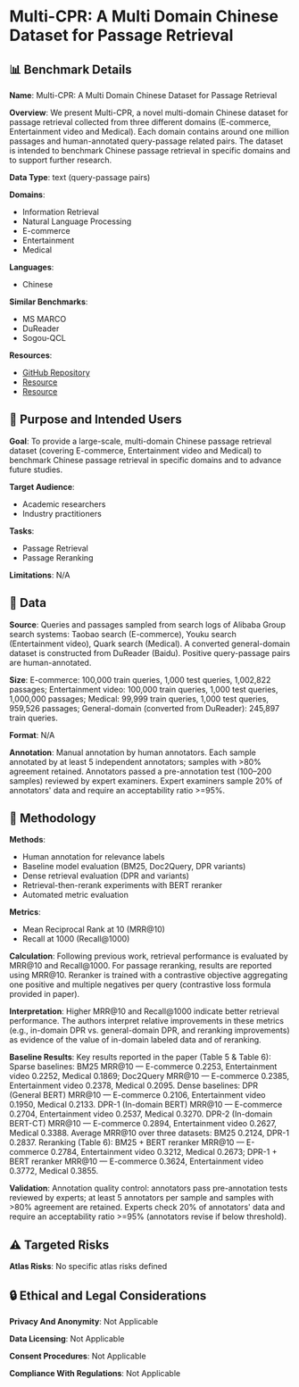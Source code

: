 # Multi-CPR: A Multi Domain Chinese Dataset for Passage Retrieval

## 📊 Benchmark Details

**Name**: Multi-CPR: A Multi Domain Chinese Dataset for Passage Retrieval

**Overview**: We present Multi-CPR, a novel multi-domain Chinese dataset for passage retrieval collected from three different domains (E-commerce, Entertainment video and Medical). Each domain contains around one million passages and human-annotated query-passage related pairs. The dataset is intended to benchmark Chinese passage retrieval in specific domains and to support further research.

**Data Type**: text (query-passage pairs)

**Domains**:
- Information Retrieval
- Natural Language Processing
- E-commerce
- Entertainment
- Medical

**Languages**:
- Chinese

**Similar Benchmarks**:
- MS MARCO
- DuReader
- Sogou-QCL

**Resources**:
- [GitHub Repository](https://github.com/Alibaba-NLP/Multi-CPR)
- [Resource](https://doi.org/10.1145/3477495.3531736)
- [Resource](https://arxiv.org/abs/2203.03367)

## 🎯 Purpose and Intended Users

**Goal**: To provide a large-scale, multi-domain Chinese passage retrieval dataset (covering E-commerce, Entertainment video and Medical) to benchmark Chinese passage retrieval in specific domains and to advance future studies.

**Target Audience**:
- Academic researchers
- Industry practitioners

**Tasks**:
- Passage Retrieval
- Passage Reranking

**Limitations**: N/A

## 💾 Data

**Source**: Queries and passages sampled from search logs of Alibaba Group search systems: Taobao search (E-commerce), Youku search (Entertainment video), Quark search (Medical). A converted general-domain dataset is constructed from DuReader (Baidu). Positive query-passage pairs are human-annotated.

**Size**: E-commerce: 100,000 train queries, 1,000 test queries, 1,002,822 passages; Entertainment video: 100,000 train queries, 1,000 test queries, 1,000,000 passages; Medical: 99,999 train queries, 1,000 test queries, 959,526 passages; General-domain (converted from DuReader): 245,897 train queries.

**Format**: N/A

**Annotation**: Manual annotation by human annotators. Each sample annotated by at least 5 independent annotators; samples with >80% agreement retained. Annotators passed a pre-annotation test (100–200 samples) reviewed by expert examiners. Expert examiners sample 20% of annotators' data and require an acceptability ratio >=95%.

## 🔬 Methodology

**Methods**:
- Human annotation for relevance labels
- Baseline model evaluation (BM25, Doc2Query, DPR variants)
- Dense retrieval evaluation (DPR and variants)
- Retrieval-then-rerank experiments with BERT reranker
- Automated metric evaluation

**Metrics**:
- Mean Reciprocal Rank at 10 (MRR@10)
- Recall at 1000 (Recall@1000)

**Calculation**: Following previous work, retrieval performance is evaluated by MRR@10 and Recall@1000. For passage reranking, results are reported using MRR@10. Reranker is trained with a contrastive objective aggregating one positive and multiple negatives per query (contrastive loss formula provided in paper).

**Interpretation**: Higher MRR@10 and Recall@1000 indicate better retrieval performance. The authors interpret relative improvements in these metrics (e.g., in-domain DPR vs. general-domain DPR, and reranking improvements) as evidence of the value of in-domain labeled data and of reranking.

**Baseline Results**: Key results reported in the paper (Table 5 & Table 6): Sparse baselines: BM25 MRR@10 — E-commerce 0.2253, Entertainment video 0.2252, Medical 0.1869; Doc2Query MRR@10 — E-commerce 0.2385, Entertainment video 0.2378, Medical 0.2095. Dense baselines: DPR (General BERT) MRR@10 — E-commerce 0.2106, Entertainment video 0.1950, Medical 0.2133. DPR-1 (In-domain BERT) MRR@10 — E-commerce 0.2704, Entertainment video 0.2537, Medical 0.3270. DPR-2 (In-domain BERT-CT) MRR@10 — E-commerce 0.2894, Entertainment video 0.2627, Medical 0.3388. Average MRR@10 over three datasets: BM25 0.2124, DPR-1 0.2837. Reranking (Table 6): BM25 + BERT reranker MRR@10 — E-commerce 0.2784, Entertainment video 0.3212, Medical 0.2673; DPR-1 + BERT reranker MRR@10 — E-commerce 0.3624, Entertainment video 0.3772, Medical 0.3855.

**Validation**: Annotation quality control: annotators pass pre-annotation tests reviewed by experts; at least 5 annotators per sample and samples with >80% agreement are retained. Experts check 20% of annotators' data and require an acceptability ratio >=95% (annotators revise if below threshold).

## ⚠️ Targeted Risks

**Atlas Risks**:
No specific atlas risks defined

## 🔒 Ethical and Legal Considerations

**Privacy And Anonymity**: Not Applicable

**Data Licensing**: Not Applicable

**Consent Procedures**: Not Applicable

**Compliance With Regulations**: Not Applicable
